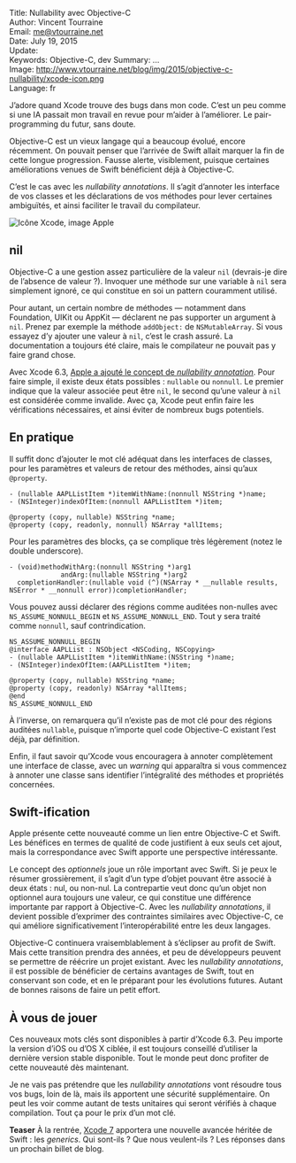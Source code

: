 Title:     Nullability avec Objective-C  
Author:    Vincent Tourraine  
Email:     me@vtourraine.net  
Date:      July 19, 2015  
Update:   
Keywords:  Objective-C, dev
Summary:   ...  
Image:     http://www.vtourraine.net/blog/img/2015/objective-c-nullability/xcode-icon.png  
Language:  fr  

J’adore quand Xcode trouve des bugs dans mon code. C’est un peu comme si une IA passait mon travail en revue pour m’aider à l’améliorer. Le pair-programming du futur, sans doute.

Objective-C est un vieux langage qui a beaucoup évolué, encore récemment. On pouvait penser que l’arrivée de Swift allait marquer la fin de cette longue progression. Fausse alerte, visiblement, puisque certaines améliorations venues de Swift bénéficient déjà à Objective-C. 

C’est le cas avec les _nullability annotations_. Il s’agit d’annoter les interface de vos classes et les déclarations de vos méthodes pour lever certaines ambiguïtés, et ainsi faciliter le travail du compilateur. 

![Icône Xcode, image Apple][Xcode icon]


## nil

Objective-C a une gestion assez particulière de la valeur `nil` (devrais-je dire de l’absence de valeur ?). Invoquer une méthode sur une variable à `nil` sera simplement ignoré, ce qui constitue en soi un pattern couramment utilisé.

Pour autant, un certain nombre de méthodes — notamment dans Foundation, UIKit ou AppKit — déclarent ne pas supporter un argument à `nil`. Prenez par exemple la méthode `addObject:` de `NSMutableArray`. Si vous essayez d’y ajouter une valeur à `nil`, c’est le crash assuré. La documentation a toujours été claire, mais le compilateur ne pouvait pas y faire grand chose.

Avec Xcode 6.3, [Apple a ajouté le concept de _nullability annotation_][Blog]. Pour faire simple, il existe deux états possibles : `nullable` ou `nonnull`. Le premier indique que la valeur associée peut être `nil`, le second qu’une valeur à `nil` est considérée comme invalide. Avec ça, Xcode peut enfin faire les vérifications nécessaires, et ainsi éviter de nombreux bugs potentiels.


## En pratique

Il suffit donc d’ajouter le mot clé adéquat dans les interfaces de classes, pour les paramètres et valeurs de retour des méthodes, ainsi qu’aux `@property`.

``` objc
- (nullable AAPLListItem *)itemWithName:(nonnull NSString *)name;
- (NSInteger)indexOfItem:(nonnull AAPLListItem *)item;

@property (copy, nullable) NSString *name;
@property (copy, readonly, nonnull) NSArray *allItems;
```

Pour les paramètres des blocks, ça se complique très légèrement (notez le double underscore).

``` objc
- (void)methodWithArg:(nonnull NSString *)arg1 
             andArg:(nullable NSString *)arg2
  completionHandler:(nullable void (^)(NSArray * __nullable results, NSError * __nonnull error))completionHandler;
```

Vous pouvez aussi déclarer des régions comme auditées non-nulles avec `NS_ASSUME_NONNULL_BEGIN` et `NS_ASSUME_NONNULL_END`. Tout y sera traité comme `nonnull`, sauf contrindication. 

``` objc
NS_ASSUME_NONNULL_BEGIN
@interface AAPLList : NSObject <NSCoding, NSCopying>
- (nullable AAPLListItem *)itemWithName:(NSString *)name;
- (NSInteger)indexOfItem:(AAPLListItem *)item;

@property (copy, nullable) NSString *name;
@property (copy, readonly) NSArray *allItems;
@end
NS_ASSUME_NONNULL_END
```

À l’inverse, on remarquera qu’il n’existe pas de mot clé pour des régions auditées `nullable`, puisque n’importe quel code Objective-C existant l’est déjà, par définition.

Enfin, il faut savoir qu’Xcode vous encouragera à annoter complètement une interface de classe, avec un _warning_ qui apparaîtra si vous commencez à annoter une classe sans identifier l’intégralité des méthodes et propriétés concernées. 


## Swift-ification

Apple présente cette nouveauté comme un lien entre Objective-C et Swift. Les bénéfices en termes de qualité de code justifient à eux seuls cet ajout, mais la correspondance avec Swift apporte une perspective intéressante.

Le concept des _optionnels_ joue un rôle important avec Swift. Si je peux le résumer grossièrement, il s’agit d’un type d’objet pouvant être associé à deux états : nul, ou non-nul. La contrepartie veut donc qu’un objet non optionnel aura toujours une valeur, ce qui constitue une différence importante par rapport à Objective-C. Avec les _nullability annotations_, il devient possible d’exprimer des contraintes similaires avec Objective-C, ce qui améliore significativement l’interopérabilité entre les deux langages.

Objective-C continuera vraisemblablement à s’éclipser au profit de Swift. Mais cette transition prendra des années, et peu de développeurs peuvent se permettre de réécrire un projet existant. Avec les _nullability annotations_, il est possible de bénéficier de certains avantages de Swift, tout en conservant son code, et en le préparant pour les évolutions futures. Autant de bonnes raisons de faire un petit effort.


## À vous de jouer

Ces nouveaux mots clés sont disponibles à partir d’Xcode 6.3. Peu importe la version d’iOS ou d’OS X ciblée, il est toujours conseillé d’utiliser la dernière version stable disponible. Tout le monde peut donc profiter de cette nouveauté dès maintenant. 

Je ne vais pas prétendre que les _nullability annotations_ vont résoudre tous vos bugs, loin de là, mais ils apportent une sécurité supplémentaire. On peut les voir comme autant de tests unitaires qui seront vérifiés à chaque compilation. Tout ça pour le prix d’un mot clé.

**Teaser** À la rentrée, [Xcode 7][Xcode 7] apportera une nouvelle avancée héritée de Swift : les _generics_. Qui sont-ils ? Que nous veulent-ils ? Les réponses dans un prochain billet de blog.


[Blog]: https://developer.apple.com/swift/blog/?id=25
[Xcode 7]: https://developer.apple.com/library/prerelease/ios/documentation/DeveloperTools/Conceptual/WhatsNewXcode/Articles/xcode_7_0.html

[Xcode icon]: http://www.vtourraine.net/blog/img/2015/objective-c-nullability/xcode-icon.png